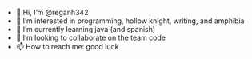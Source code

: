 - 👋 Hi, I’m @reganh342
- 👀 I’m interested in programming, hollow knight, writing, and amphibia
- 🌱 I’m currently learning java (and spanish)
- 💞️ I’m looking to collaborate on the team code
- 📫 How to reach me: good luck

<!---
reganh342/reganh342 is a ✨ special ✨ repository because its `README.md` (this file) appears on your GitHub profile.
You can click the Preview link to take a look at your changes.
--->
